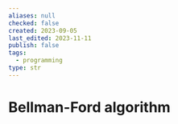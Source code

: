```yaml
---
aliases: null
checked: false
created: 2023-09-05
last_edited: 2023-11-11
publish: false
tags:
  - programming
type: str
---
```

# Bellman-Ford algorithm
